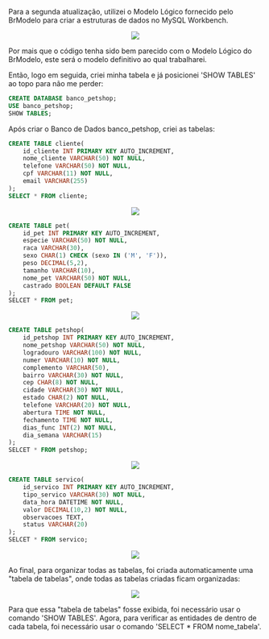 <p>Para a segunda atualização, utilizei o Modelo Lógico fornecido pelo BrModelo para criar a estruturas de dados no MySQL Workbench.</p>
<p align="center"><img src="https://github.com/user-attachments/assets/6c92a2fa-708f-4d2b-8e66-ccb28624a9c5"></p>
<p>Por mais que o código tenha sido bem parecido com o Modelo Lógico do BrModelo, este será o modelo definitivo ao qual trabalharei.</p>
<p>Então, logo em seguida, criei minha tabela e já posicionei 'SHOW TABLES' ao topo para não me perder:</p>

```sql
CREATE DATABASE banco_petshop;
USE banco_petshop;
SHOW TABLES;
```

<p>Após criar o Banco de Dados banco_petshop, criei as tabelas:</p>

```sql
CREATE TABLE cliente(
    id_cliente INT PRIMARY KEY AUTO_INCREMENT,
    nome_cliente VARCHAR(50) NOT NULL,
    telefone VARCHAR(50) NOT NULL,
    cpf VARCHAR(11) NOT NULL,
    email VARCHAR(255)
);
SELECT * FROM cliente;
```
<p align="center"><img src="https://github.com/user-attachments/assets/5cb5ca4d-fcd7-4846-849b-b62dfaa104ed"></p>

```sql
CREATE TABLE pet(
    id_pet INT PRIMARY KEY AUTO_INCREMENT,
    especie VARCHAR(50) NOT NULL,
    raca VARCHAR(30),
    sexo CHAR(1) CHECK (sexo IN ('M', 'F')),
    peso DECIMAL(5,2),
    tamanho VARCHAR(10),
    nome_pet VARCHAR(50) NOT NULL,
    castrado BOOLEAN DEFAULT FALSE
);
SELCET * FROM pet;
```
<p align="center"><img src="https://github.com/user-attachments/assets/0da7249c-a076-489f-9afb-cbc4be77414a"></p>

```sql
CREATE TABLE petshop(
    id_petshop INT PRIMARY KEY AUTO_INCREMENT,
    nome_petshop VARCHAR(50) NOT NULL,
    logradouro VARCHAR(100) NOT NULL,
    numer VARCHAR(10) NOT NULL,
    complemento VARCHAR(50),
    bairro VARCHAR(30) NOT NULL,
    cep CHAR(8) NOT NULL,
    cidade VARCHAR(30) NOT NULL,
    estado CHAR(2) NOT NULL,
    telefone VARCHAR(20) NOT NULL,
    abertura TIME NOT NULL,
    fechamento TIME NOT NULL,
    dias_func INT(2) NOT NULL,
    dia_semana VARCHAR(15)
);
SELCET * FROM petshop;
```
<p align="center"><img src="https://github.com/user-attachments/assets/29df254f-e790-46ea-a8b8-8ef4444e38c0"></p>

```sql
CREATE TABLE servico(
    id_servico INT PRIMARY KEY AUTO_INCREMENT,
    tipo_servico VARCHAR(30) NOT NULL,
    data_hora DATETIME NOT NULL,
    valor DECIMAL(10,2) NOT NULL,
    observacoes TEXT,
    status VARCHAR(20)
);
SELCET * FROM servico;
```
<p align="center"><img src="https://github.com/user-attachments/assets/a0a8f29d-dbee-424a-9676-e2a034f2ea13"></p>

<p>Ao final, para organizar todas as tabelas, foi criada automaticamente uma "tabela de tabelas", onde todas as tabelas criadas ficam organizadas:</p>
<p align="center"><img src="https://github.com/user-attachments/assets/d2fa5937-be67-4c1c-ac88-0514829a48df"></p>
<p>Para que essa "tabela de tabelas" fosse exibida, foi necessário usar o comando 'SHOW TABLES'. Agora, para verificar as entidades de dentro de cada tabela, foi necessário usar o comando 'SELECT * FROM nome_tabela'.</p>

